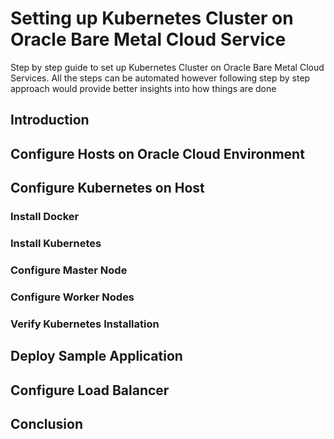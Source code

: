 # Setting up Kubernetes Cluster on Oracle Bare Metal Cloud Service
Step by step guide to set up Kubernetes Cluster on Oracle Bare Metal Cloud Services. All the steps can be automated however following step by step approach would provide better insights into how things are done

## Introduction

## Configure Hosts on Oracle Cloud Environment

## Configure Kubernetes on Host

### Install Docker

### Install Kubernetes

###  Configure Master Node

###  Configure Worker Nodes

### Verify Kubernetes Installation

## Deploy Sample Application

## Configure Load Balancer

## Conclusion
